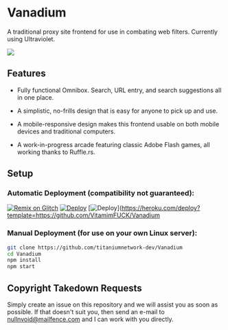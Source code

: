 # Vanadium
A traditional proxy site frontend for use in combating web filters. Currently using Ultraviolet.

<img src="/vanadium.png">

## Features

- Fully functional Omnibox. Search, URL entry, and search suggestions all in one place.

- A simplistic, no-frills design that is easy for anyone to pick up and use.

- A mobile-responsive design makes this frontend usable on both mobile devices and traditional computers.

- A work-in-progress arcade featuring classic Adobe Flash games, all working thanks to Ruffle.rs.

## Setup

### Automatic Deployment (compatibility not guaranteed):
[![Remix on Glitch](https://cdn.glitch.com/2703baf2-b643-4da7-ab91-7ee2a2d00b5b%2Fremix-button.svg)](https://glitch.com/edit/#!/import/github/titaniumnetwork-dev/Vanadium) [![Deploy](https://raw.githubusercontent.com/titaniumnetwork-dev/Vanadium/main/replit.svg)](https://repl.it/github/titaniumnetwork-dev/Vanadium)
[![Deploy](https://www.herokucdn.com/deploy/button.svg)](https://heroku.com/deploy?template=https://github.com/VitamimFUCK/Vanadium
### Manual Deployment (for use on your own Linux server):

```sh
git clone https://github.com/titaniumnetwork-dev/Vanadium
cd Vanadium
npm install
npm start
```

## Copyright Takedown Requests

Simply create an issue on this repository and we will assist you as soon as possible. If that doesn't suit you, then send an e-mail to nullnvoid@mailfence.com and I can work with you directly.
